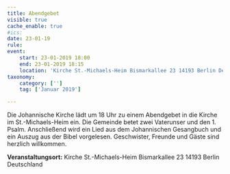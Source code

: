 ```yaml
---
title: Abendgebet
visible: true
cache_enable: true
#ics: 
date: 23-01-19
rule: 
event:
	start: 23-01-2019 18:00
	end: 23-01-2019 18:15
	location: 'Kirche St.-Michaels-Heim Bismarkallee 23 14193 Berlin Deutschland'
taxonomy:
	category: ['']
	tag: ['Januar 2019']

---
```

Die Johannische Kirche lädt um 18 Uhr zu einem Abendgebet in die Kirche im St.-Michaels-Heim ein. Die Gemeinde betet zwei Vaterunser und den 1. Psalm. Anschließend wird ein Lied aus dem Johannischen Gesangbuch und ein Auszug aus der Bibel vorgelesen. Geschwister, Freunde und Gäste sind herzlich willkommen.


**Veranstaltungsort:** Kirche St.-Michaels-Heim
Bismarkallee 23
14193 Berlin
Deutschland

